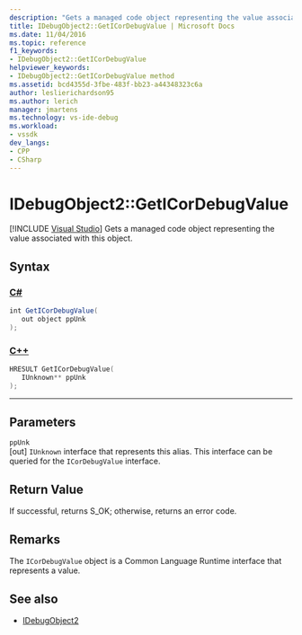 ```yaml
---
description: "Gets a managed code object representing the value associated with this object."
title: IDebugObject2::GetICorDebugValue | Microsoft Docs
ms.date: 11/04/2016
ms.topic: reference
f1_keywords:
- IDebugObject2::GetICorDebugValue
helpviewer_keywords:
- IDebugObject2::GetICorDebugValue method
ms.assetid: bcd4355d-3fbe-483f-bb23-a44348323c6a
author: leslierichardson95
ms.author: lerich
manager: jmartens
ms.technology: vs-ide-debug
ms.workload:
- vssdk
dev_langs:
- CPP
- CSharp
---
```

# IDebugObject2::GetICorDebugValue

 [!INCLUDE [Visual Studio](~/includes/applies-to-version/vs-windows-only.md)]
Gets a managed code object representing the value associated with this object.

## Syntax

### [C#](#tab/csharp)
```csharp
int GetICorDebugValue(
   out object ppUnk
);
```
### [C++](#tab/cpp)
```cpp
HRESULT GetICorDebugValue(
   IUnknown** ppUnk
);
```
---

## Parameters
`ppUnk`\
[out] `IUnknown` interface that represents this alias. This interface can be queried for the `ICorDebugValue` interface.

## Return Value
 If successful, returns S_OK; otherwise, returns an error code.

## Remarks
 The `ICorDebugValue` object is a Common Language Runtime interface that represents a value.

## See also
- [IDebugObject2](../../../extensibility/debugger/reference/idebugobject2.md)
